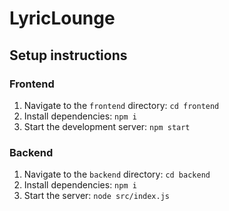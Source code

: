 # LyricLounge

## Setup instructions

### Frontend

1. Navigate to the `frontend` directory: `cd frontend`
2. Install dependencies: `npm i`
3. Start the development server: `npm start`

### Backend

1. Navigate to the `backend` directory: `cd backend`
2. Install dependencies: `npm i`
3. Start the server: `node src/index.js`
